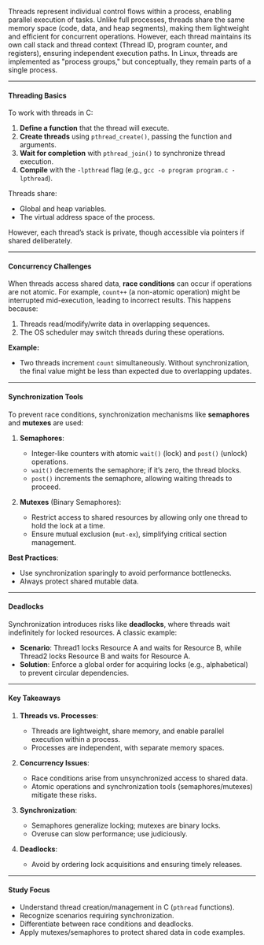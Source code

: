 
Threads represent individual control flows within a process, enabling parallel execution of tasks. Unlike full processes, threads share the same memory space (code, data, and heap segments), making them lightweight and efficient for concurrent operations. However, each thread maintains its own call stack and thread context (Thread ID, program counter, and registers), ensuring independent execution paths. In Linux, threads are implemented as "process groups," but conceptually, they remain parts of a single process.

---
#### **Threading Basics**

To work with threads in C:
1. **Define a function** that the thread will execute.
2. **Create threads** using `pthread_create()`, passing the function and arguments.
3. **Wait for completion** with `pthread_join()` to synchronize thread execution.
4. **Compile** with the `-lpthread` flag (e.g., `gcc -o program program.c -lpthread`).

Threads share:
- Global and heap variables.
- The virtual address space of the process.

However, each thread’s stack is private, though accessible via pointers if shared deliberately.

---
#### **Concurrency Challenges**

When threads access shared data, **race conditions** can occur if operations are not atomic. For example, `count++` (a non-atomic operation) might be interrupted mid-execution, leading to incorrect results. This happens because:

1. Threads read/modify/write data in overlapping sequences.
2. The OS scheduler may switch threads during these operations.

**Example:**
- Two threads increment `count` simultaneously. Without synchronization, the final value might be less than expected due to overlapping updates.
    

---
#### **Synchronization Tools**

To prevent race conditions, synchronization mechanisms like **semaphores** and **mutexes** are used:

1. **Semaphores**:
    - Integer-like counters with atomic `wait()` (lock) and `post()` (unlock) operations.
    - `wait()` decrements the semaphore; if it’s zero, the thread blocks.
    - `post()` increments the semaphore, allowing waiting threads to proceed.

2. **Mutexes** (Binary Semaphores):
    - Restrict access to shared resources by allowing only one thread to hold the lock at a time.
    - Ensure mutual exclusion (`mut-ex`), simplifying critical section management.

**Best Practices**:
- Use synchronization sparingly to avoid performance bottlenecks.
- Always protect shared mutable data.

---
#### **Deadlocks**

Synchronization introduces risks like **deadlocks**, where threads wait indefinitely for locked resources. A classic example:
- **Scenario**: Thread1 locks Resource A and waits for Resource B, while Thread2 locks Resource B and waits for Resource A.
- **Solution**: Enforce a global order for acquiring locks (e.g., alphabetical) to prevent circular dependencies.
    

---
#### **Key Takeaways**

1. **Threads vs. Processes**:
    - Threads are lightweight, share memory, and enable parallel execution within a process.
    - Processes are independent, with separate memory spaces.
        
2. **Concurrency Issues**:
    - Race conditions arise from unsynchronized access to shared data.
    - Atomic operations and synchronization tools (semaphores/mutexes) mitigate these risks.
        
3. **Synchronization**:
    - Semaphores generalize locking; mutexes are binary locks.
    - Overuse can slow performance; use judiciously.
        
4. **Deadlocks**:
    - Avoid by ordering lock acquisitions and ensuring timely releases.
        

---
#### **Study Focus**

- Understand thread creation/management in C (`pthread` functions).
- Recognize scenarios requiring synchronization.
- Differentiate between race conditions and deadlocks.
- Apply mutexes/semaphores to protect shared data in code examples.